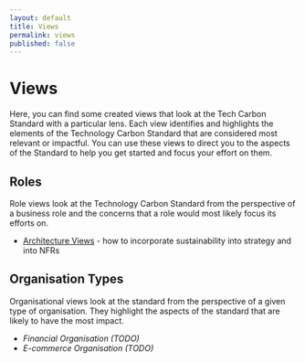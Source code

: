 ```yaml
---
layout: default
title: Views
permalink: views
published: false
---
```


# Views

Here, you can find some created views that look at the Tech Carbon Standard with a particular lens. Each view identifies and highlights the elements of the Technology Carbon Standard that are considered most relevant or impactful. You can use these views to direct you to the aspects of the Standard to help you get started and focus your effort on them.

## Roles

Role views look at the Technology Carbon Standard from the perspective of a business role and the concerns that a role would most likely focus its efforts on.

- [Architecture Views](/views/roles/architecture) - how to incorporate sustainability into strategy and into NFRs

## Organisation Types

Organisational views look at the standard from the perspective of a given type of organisation. They highlight the aspects of the standard that are likely to have the most impact.

- *Financial Organisation (TODO)*
- *E-commerce Organisation (TODO)*

